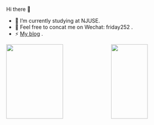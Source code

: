 Hi there 👋

- 🔭 I’m currently studying at NJUSE.
- 🌱 Feel free to concat me on Wechat: friday252 .
- ⚡ [My blog](https://we1.top) .

<p>
<img src="https://github-readme-stats.vercel.app/api?username=rpeng666&count_private=true&show_icons=true&theme=blueberry" width=55% height="200px"/>
<img src="https://github-readme-stats.vercel.app/api/top-langs/?username=rpeng666&show_icons=true&layout=compact&cache_seconds=1800&langs_count=8&theme=blueberry&count_private=true&show_icons=true" width=44% height="200px"/>
</p>
